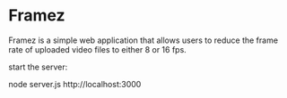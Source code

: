 # Framez

Framez is a simple web application that allows users to reduce the frame rate of uploaded video files to either 8 or 16 fps.


start the server:

node server.js
http://localhost:3000